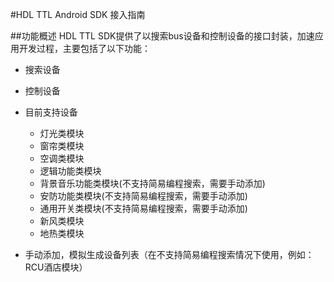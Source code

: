 
#HDL TTL Android SDK 接入指南

##功能概述
HDL TTL SDK提供了以搜索bus设备和控制设备的接口封装，加速应用开发过程，主要包括了以下功能：

- 搜索设备
- 控制设备
- 目前支持设备
    - 灯光类模块
    - 窗帘类模块
    - 空调类模块
    - 逻辑功能类模块
    - 背景音乐功能类模块(不支持简易编程搜索，需要手动添加)
    - 安防功能类模块(不支持简易编程搜索，需要手动添加)
    - 通用开关类模块(不支持简易编程搜索，需要手动添加)
    - 新风类模块
    - 地热类模块


- 手动添加，模拟生成设备列表（在不支持简易编程搜索情况下使用，例如：RCU酒店模块）